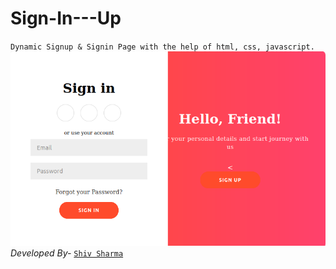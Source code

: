 # Sign-In---Up
`Dynamic Signup & Signin Page with the help of html, css, javascript.`<br>
![Desktop View](https://github.com/Shiv-sharma-111/Sign-In---Up/blob/master/image.png)<br>
*Developed By-* [`Shiv Sharma`](https://Shiv-sharma-111.github.io)
